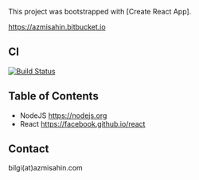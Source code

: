 This project was bootstrapped with [Create React App].

https://azmisahin.bitbucket.io

## CI
[![Build Status](https://travis-ci.org/azmisahin/azmisahin.bitbucket.io.svg?branch=master)](https://travis-ci.org/azmisahin/azmisahin.bitbucket.io)

## Table of Contents

- NodeJS https://nodejs.org
- React https://facebook.github.io/react

## Contact
bilgi(at)azmisahin.com